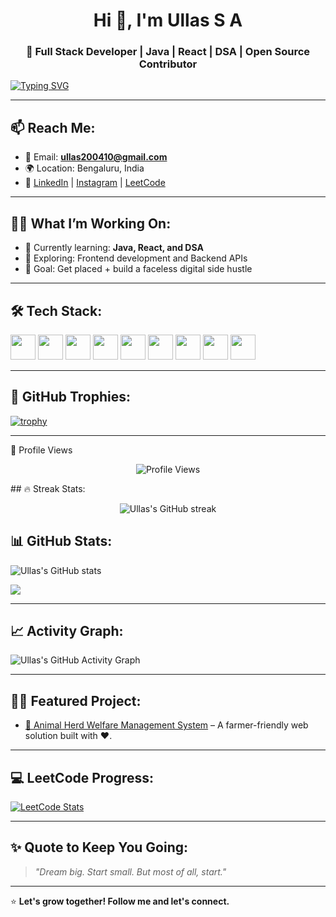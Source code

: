 <h1 align="center">Hi 👋, I'm Ullas S A</h1>
<h3 align="center">🚀 Full Stack Developer | Java | React | DSA | Open Source Contributor</h3>

[![Typing SVG](https://readme-typing-svg.herokuapp.com/?lines=Hey+there,+I'm+Ullas!;Full+Stack+Web+Dev+🚀;React+%7C+Java+%7C+DSA+Lover&center=true&width=500)](https://git.io/typing-svg)

---

## 📫 Reach Me:
- 📧 Email: **ullas200410@gmail.com**
- 🌍 Location: Bengaluru, India  
- 🔗 [LinkedIn](https://linkedin.com/in/ullas-s-a-056229330) | [Instagram](https://www.instagram.com/_ullas__a) | [LeetCode](https://leetcode.com/Ullas_S_A/)  

---

## 🧑‍💻 What I’m Working On:
- 🔭 Currently learning: **Java, React, and DSA**
- 🚀 Exploring: Frontend development and Backend APIs
- 💼 Goal: Get placed + build a faceless digital side hustle

---

## 🛠️ Tech Stack:
<p align="left">
  <img src="https://cdn.jsdelivr.net/gh/devicons/devicon/icons/html5/html5-original.svg" width="40" height="40"/>
  <img src="https://cdn.jsdelivr.net/gh/devicons/devicon/icons/css3/css3-original.svg" width="40" height="40"/>
  <img src="https://cdn.jsdelivr.net/gh/devicons/devicon/icons/javascript/javascript-original.svg" width="40" height="40"/>
  <img src="https://cdn.jsdelivr.net/gh/devicons/devicon/icons/react/react-original.svg" width="40" height="40"/>
  <img src="https://cdn.jsdelivr.net/gh/devicons/devicon/icons/java/java-original.svg" width="40" height="40"/>
  <img src="https://cdn.jsdelivr.net/gh/devicons/devicon/icons/python/python-original.svg" width="40" height="40"/>
  <img src="https://cdn.jsdelivr.net/gh/devicons/devicon/icons/c/c-original.svg" width="40" height="40"/>
  <img src="https://cdn.jsdelivr.net/gh/devicons/devicon/icons/mysql/mysql-original.svg" width="40" height="40"/>
  <img src="https://cdn.jsdelivr.net/gh/devicons/devicon/icons/git/git-original.svg" width="40" height="40"/>
</p>

---

## 🌟 GitHub Trophies:
[![trophy](https://github-profile-trophy.vercel.app/?username=ullassa&theme=tokyonight)](https://github.com/ryo-ma/github-profile-trophy)

---
👀 Profile Views


<p align="center">
  <img src="https://komarev.com/ghpvc/?username=ullassa&label=Profile+Views&color=blue&style=plastic" alt="Profile Views" />
</p>
## 🔥 Streak Stats:
<p align="center">
  <img src="https://github-readme-streak-stats.herokuapp.com/?user=ullassa&theme=tokyonight" alt="Ullas's GitHub streak" />
</p>

## 📊 GitHub Stats:
<p align="left">
  <img src="https://github-readme-stats.vercel.app/api?username=ullassa&show_icons=true&theme=tokyonight" alt="Ullas's GitHub stats" />
</p>
<p align="left">
  <img src="https://github-readme-stats.vercel.app/api/top-langs/?username=ullassa&layout=compact&theme=tokyonight" />
</p>

---

## 📈 Activity Graph:
![Ullas's GitHub Activity Graph](https://github-readme-activity-graph.cyclic.app/graph?username=ullassa&theme=tokyo-night)

---

## 🧑‍💻 Featured Project:
- [🐄 Animal Herd Welfare Management System](https://github.com/ullassa/Animal-Herd-Welfare-Management) – A farmer-friendly web solution built with ❤️.

---

## 💻 LeetCode Progress:
[![LeetCode Stats](https://leetcard.jacoblin.cool/Ullas_S_A?theme=dark&font=baloo&ext=activity)](https://leetcode.com/Ullas_S_A)

---

## ✨ Quote to Keep You Going:
> *"Dream big. Start small. But most of all, start."*

---

⭐️ **Let's grow together! Follow me and let's connect.**
